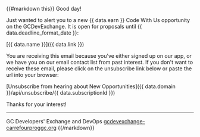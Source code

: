 {{#markdown this}}
Good day!

Just wanted to alert you to a new {{ data.earn }} Code With Us opportunity on the GCDevExchange. It is open for proposals until {{ data.deadline_format_date }}:

   [{{ data.name }}]({{ data.link }})


You are receiving this email because you've either signed up on our app, or we have you on our email contact list from past interest. If you don't want to receive these email, please click on the unsubscribe link below or paste the url into your browser:

   [Unsubscribe from hearing about New Opportunities]({{ data.domain }}/api/unsubscribe/{{ data.subscriptionId }})

Thanks for your interest!

-----------------------------
GC Developers' Exchange and DevOps
[gcdevexchange-carrefourproggc.org](https://gcdevexchange-carrefourproggc.org)
{{/markdown}}

